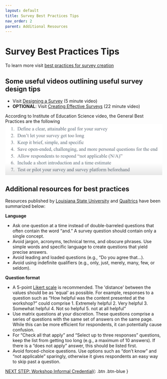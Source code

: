 ```yaml
---
layout: default
title: Survey Best Practices Tips
nav_order: 2
parent: Additional Resources
---
```


# Survey Best Practices Tips  

To learn more visit [best practices for survey creation](https://www.surveymonkey.com/mp/survey-guidelines/) 

## Some useful videos outlining useful survey design tips
- Visit [Designing a Survey](https://www.youtube.com/watch?v=mdVWbuffdNY) (5 minute video)
- **OPTIONAL**: Visit [Creating Effective Surveys](https://www.youtube.com/watch?v=6H3AI0M6ZOk) (22 minute video)

According to Institute of Education Science video, the General Best Practices are the following
<img src="images/best-practices.png">

## Additional resources for best practices 
Resources published by [Louisiana State University](https://grok.lsu.edu/article.aspx?articleid=17958) and [Qualtrics](https://www.qualtrics.com/blog/how-to-create-a-survey/) have been summarized below:

**Language**
-	Ask one question at a time instead of double-barreled questions that often contain the word “and.” A survey question should contain only a single concept.
-	Avoid jargon, acronyms, technical terms, and obscure phrases. Use simple words and specific language to create questions that yield precise answers.
-	Avoid leading and loaded questions (e.g., “Do you agree that…).
-	Avoid using indefinite qualifiers (e.g., only, just, merely, many, few, or seldom).

**Question format**
-	A 5-point [Likert scale](https://www.surveymonkey.com/mp/likert-scale/) is recommended. The 'distance' between the values should be as 'equal' as possible. For example, responses to a question such as “How helpful was the content presented at the workshop?” could comprise 1. Extremely helpful 2. Very helpful 3. Somewhat helpful 4. Not so helpful 5. not at all helpful” 
-	Use matrix questions at your discretion. These questions comprise a series of questions with the same set of answers on the same page. While this can be more efficient for respondents, it can potentially cause confusion.
-	For “Check all that apply” and “Select up to three responses” questions, keep the list from getting too long (e.g., a maximum of 10 answers). If there is a “does not apply” answer, this should be listed first.
-	Avoid forced-choice questions. Use options such as “don’t know” and “not applicable” sparingly, otherwise it gives respondents an easy way to skip past a question.


[NEXT STEP: Workshop Informal Credential](informal-credentials.html){: .btn .btn-blue }
